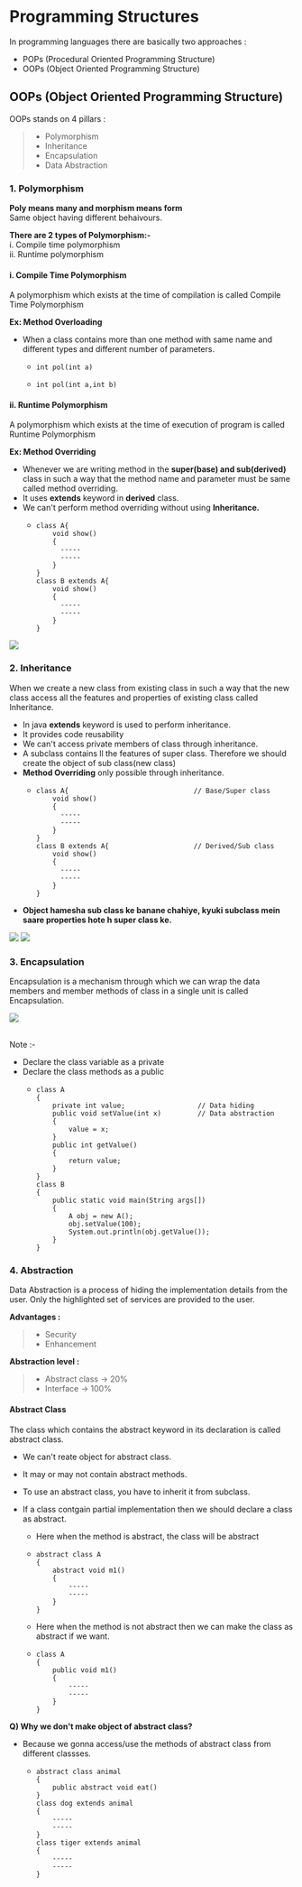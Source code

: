# Programming Structures

In programming languages there are basically two approaches : 
  -  POPs (Procedural Oriented Programming Structure)
  -  OOPs (Object Oriented Programming Structure)

## OOPs (Object Oriented Programming Structure)

OOPs stands on 4 pillars :
>- Polymorphism
>- Inheritance
>- Encapsulation
>- Data Abstraction

### 1. Polymorphism
**Poly means many and morphism means form**<br>
Same object having different behaivours.

**There are 2 types of Polymorphism:-**<br>
i. Compile time polymorphism<br>
ii. Runtime polymorphism

#### i. Compile Time Polymorphism
A polymorphism which exists at the time of compilation is called Compile Time Polymorphism

**Ex: Method Overloading**
- When a class contains more than one method with same name and different types and different number of parameters.
  -     int pol(int a)
  -     int pol(int a,int b)

#### ii. Runtime Polymorphism
A polymorphism which exists at the time of execution of program is called Runtime Polymorphism

**Ex: Method Overriding**
- Whenever we are writing method in the **super(base) and sub(derived)** class in such a way that the method name and parameter must be same called method overriding.
- It uses **extends** keyword in **derived** class.
- We can't perform method overriding without using **Inheritance.**
  -     class A{
            void show()
            {
              -----
              -----
            }
        }
        class B extends A{
            void show()
            {
              -----
              -----
            }
        }
<img src = "IMG-20241002-WA0004.jpg">

### 2. Inheritance
When we create a new class from existing class in such a way that the new class access all the features and properties of existing class called Inheritance.
- In java **extends** keyword is used to perform inheritance.
- It provides code reusability
- We can't access private members of class through inheritance.
- A subclass contains ll the features of super class. Therefore we should create the object of sub class(new class)
- **Method Overriding** only possible through inheritance.
  -     class A{                               // Base/Super class
            void show()
            {
              -----
              -----
            }
        }
        class B extends A{                     // Derived/Sub class
            void show()
            {
              -----
              -----
            }
        }
- **Object hamesha sub class ke banane chahiye, kyuki subclass mein saare properties hote h super class ke.**
<img src = "IMG-20241002-WA0003.jpg">
<img src = "IMG-20241002-WA0002.jpg">

### 3. Encapsulation
Encapsulation is a mechanism through which we can wrap the data members and member methods of class in a single unit is called Encapsulation.

<img src = "IMG-20241002-WA0004.jpg">

<br>Note :-
- Declare the class variable as a private
- Declare the class methods as a public
  -     class A
        {
            private int value;                  // Data hiding
            public void setValue(int x)         // Data abstraction
            {
                value = x;
            }
            public int getValue()
            {
                return value;
            }
        }
        class B
        {
            public static void main(String args[])
            {
                A obj = new A();
                obj.setValue(100);
                System.out.println(obj.getValue());
            }
        }
### 4. Abstraction
Data Abstraction is a process of hiding the implementation details from the user. Only the highlighted set of services are provided to the user.<br>

**Advantages :**
>- Security
>- Enhancement

**Abstraction level :**
>- Abstract class -> 20%
>- Interface -> 100%

#### Abstract Class
The class which contains the abstract keyword in its declaration is called abstract class.<br>

- We can't reate object for abstract class.
- It may or may not contain abstract methods.
- To use an abstract class, you have to inherit it from subclass.
- If a class contgain partial implementation then we should declare a class as abstract.

  - Here when the method is abstract, the class will be abstract
  -     abstract class A
        {
            abstract void m1()         
            {
                -----
                -----
            }
        }
    
  - Here when the method is not abstract then we can make the class as abstract if we want.
  -     class A
        {
            public void m1()
            {
                -----
                -----
            }
        }


**Q) Why we don't make object of abstract class?**
- Because we gonna access/use the methods of abstract class from different classses.
  -     abstract class animal
        {
            public abstract void eat()
        }
        class dog extends animal
        {
            -----
            -----
        }
        class tiger extends animal
        {
            -----
            -----
        }
